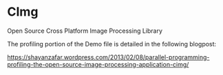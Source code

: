 CImg
====

Open Source Cross Platform Image Processing Library

The profiling portion of the Demo file is detailed in the following blogpost:

https://shayanzafar.wordpress.com/2013/02/08/parallel-programming-profiling-the-open-source-image-processing-application-cimg/
